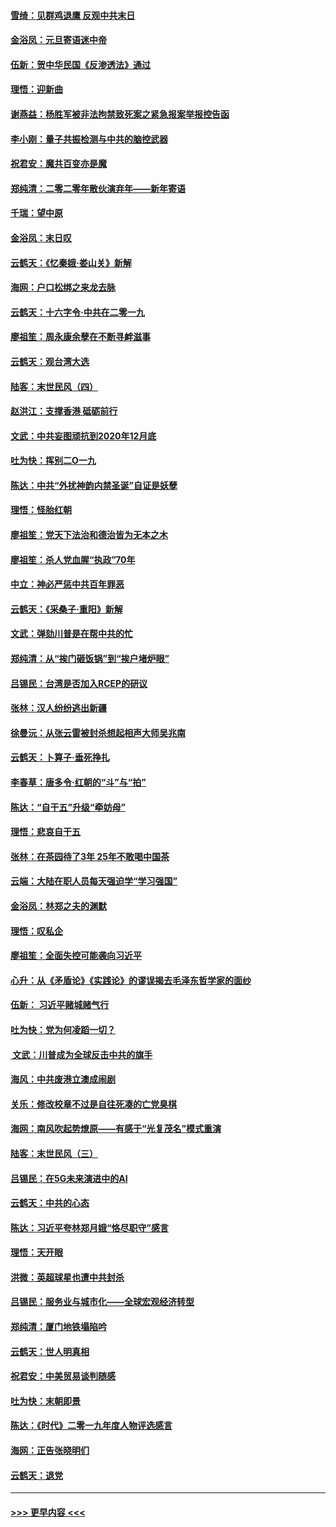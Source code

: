 #### [雪绮：见群鸡退鹰  反观中共末日](../pages/nsc993/n11762112.md?t=01030011) 
#### [金浴凤：元旦寄语迷中帝](../pages/nsc993/n11761788.md?t=01030011) 
#### [伍新：贺中华民国《反渗透法》通过](../pages/nsc993/n11761994.md?t=01030011) 
#### [理悟：迎新曲](../pages/nsc993/n11761152.md?t=01030011) 
#### [谢燕益：杨胜军被非法拘禁致死案之紧急报案举报控告函](../pages/nsc993/n11756134.md?t=01030011) 
#### [李小刚：量子共振检测与中共的脑控武器](../pages/nsc993/n11754518.md?t=01030011) 
#### [祝君安：魔共百变亦是魔](../pages/nsc993/n11754469.md?t=01030011) 
#### [郑纯清：二零二零年散伙演弃年——新年寄语](../pages/nsc993/n11754195.md?t=01030011) 
#### [千瑞：望中原](../pages/nsc993/n11754159.md?t=01030011) 
#### [金浴凤：末日叹](../pages/nsc993/n11752359.md?t=01030011) 
#### [云鹤天：《忆秦娥‧娄山关》新解](../pages/nsc993/n11752348.md?t=01030011) 
#### [海网：户口松绑之来龙去脉](../pages/nsc993/n11752328.md?t=01030011) 
#### [云鹤天：十六字令‧中共在二零一九](../pages/nsc993/n11752305.md?t=01030011) 
#### [廖祖笙：周永康余孽在不断寻衅滋事](../pages/nsc993/n11751013.md?t=01030011) 
#### [云鹤天：观台湾大选](../pages/nsc993/n11751007.md?t=01030011) 
#### [陆客：末世民风（四）](../pages/nsc993/n11749203.md?t=01030011) 
#### [赵洪江：支撑香港 砥砺前行](../pages/nsc993/n11748482.md?t=01030011) 
#### [文武：中共妄图顽抗到2020年12月底](../pages/nsc993/n11748446.md?t=01030011) 
#### [吐为快：挥别二O一九](../pages/nsc993/n11748411.md?t=01030011) 
#### [陈达：中共“外扰神韵内禁圣诞”自证是妖孽](../pages/nsc993/n11748226.md?t=01030011) 
#### [理悟：怪胎红朝](../pages/nsc993/n11748206.md?t=01030011) 
#### [廖祖笙：党天下法治和德治皆为无本之木](../pages/nsc993/n11748135.md?t=01030011) 
#### [廖祖笙：杀人党血腥“执政”70年](../pages/nsc993/n11745144.md?t=01030011) 
#### [中立：神必严惩中共百年罪恶](../pages/nsc993/n11744970.md?t=01030011) 
#### [云鹤天：《采桑子‧重阳》新解](../pages/nsc993/n11744948.md?t=01030011) 
#### [文武：弹劾川普是在帮中共的忙](../pages/nsc993/n11744758.md?t=01030011) 
#### [郑纯清：从“挨门砸饭锅”到“挨户堵炉眼”](../pages/nsc993/n11744745.md?t=01030011) 
#### [吕锡民：台湾是否加入RCEP的研议](../pages/nsc993/n11744701.md?t=01030011) 
#### [张林：汉人纷纷逃出新疆](../pages/nsc993/n11743530.md?t=01030011) 
#### [徐曼沅：从张云雷被封杀想起相声大师吴兆南](../pages/nsc993/n11741816.md?t=01030011) 
#### [云鹤天：卜算子‧垂死挣扎](../pages/nsc993/n11739956.md?t=01030011) 
#### [李春草：唐多令‧红朝的“斗”与“拍”](../pages/nsc993/n11739830.md?t=01030011) 
#### [陈达：“自干五”升级“牵妨母”](../pages/nsc993/n11739724.md?t=01030011) 
#### [理悟：悲哀自干五](../pages/nsc993/n11739547.md?t=01030011) 
#### [张林：在茶园待了3年 25年不敢喝中国茶](../pages/nsc993/n11739240.md?t=01030011) 
#### [云端：大陆在职人员每天强迫学“学习强国”](../pages/nsc993/n11738735.md?t=01030011) 
#### [金浴凤：林郑之夫的渊默](../pages/nsc993/n11737735.md?t=01030011) 
#### [理悟：叹私企](../pages/nsc993/n11737715.md?t=01030011) 
#### [廖祖笙：全面失控可能袭向习近平](../pages/nsc993/n11737704.md?t=01030011) 
#### [心升：从《矛盾论》《实践论》的谬误揭去毛泽东哲学家的面纱](../pages/nsc993/n11736962.md?t=01030011) 
#### [伍新： 习近平赌城赌气行](../pages/nsc993/n11736929.md?t=01030011) 
#### [吐为快：党为何凌蹈一切？](../pages/nsc993/n11736915.md?t=01030011) 
#### [ 文武：川普成为全球反击中共的旗手](../pages/nsc993/n11736882.md?t=01030011) 
#### [海风：中共废港立澳成闹剧](../pages/nsc993/n11735857.md?t=01030011) 
#### [关乐：修改校章不过是自往死凑的亡党臭棋](../pages/nsc993/n11735097.md?t=01030011) 
#### [海网：南风吹起势燎原——有感于“光复茂名”模式重演](../pages/nsc993/n11732308.md?t=01030011) 
#### [陆客：末世民风（三）](../pages/nsc993/n11732211.md?t=01030011) 
#### [吕锡民：在5G未来演进中的AI](../pages/nsc993/n11730010.md?t=01030011) 
#### [云鹤天：中共的心态](../pages/nsc993/n11729906.md?t=01030011) 
#### [陈达：习近平夸林郑月娥“恪尽职守”感言](../pages/nsc993/n11729881.md?t=01030011) 
#### [理悟：天开眼](../pages/nsc993/n11729699.md?t=01030011) 
#### [洪微：英超球星也遭中共封杀](../pages/nsc993/n11727243.md?t=01030011) 
#### [吕锡民：服务业与城市化——全球宏观经济转型](../pages/nsc993/n11725845.md?t=01030011) 
#### [郑纯清：厦门地铁塌陷吟](../pages/nsc993/n11725813.md?t=01030011) 
#### [云鹤天：世人明真相](../pages/nsc993/n11725621.md?t=01030011) 
#### [祝君安：中美贸易谈判随感](../pages/nsc993/n11725609.md?t=01030011) 
#### [吐为快：末朝即景](../pages/nsc993/n11723365.md?t=01030011) 
#### [陈达：《时代》二零一九年度人物评选感言](../pages/nsc993/n11723337.md?t=01030011) 
#### [海网：正告张晓明们](../pages/nsc993/n11723228.md?t=01030011) 
#### [云鹤天：退党](../pages/nsc993/n11723056.md?t=01030011) 

----
#### [ >>> 更早内容 <<< ](../indexes/nsc993-earlier.md)

